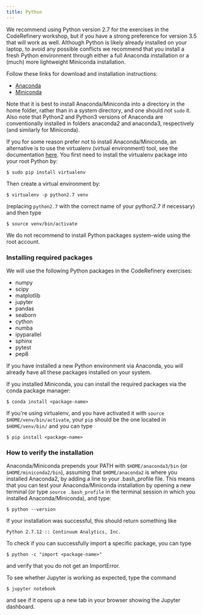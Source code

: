 ```yaml
---
title: Python
---
```


We recommend using Python version 2.7 for the exercises in the CodeRefinery
workshop, but if you have a strong preference for version 3.5 that will work as
well. Although Python is likely already installed on your laptop, to avoid any
possible conflicts we recommend that you install a fresh Python environment
through either a full Anaconda installation or a (much) more lightweight
Miniconda installation. 

Follow these links for download and installation instructions:

- [Anaconda](https://docs.continuum.io/anaconda/install)
- [Miniconda](http://conda.pydata.org/docs/install/quick.html)

Note that it is best to install Anaconda/Miniconda into a directory in the home
folder, rather than in a system directory, and one should not `sudo` it. Also
note that Python2 and Python3 versions of Anaconda are conventionally installed
in folders anaconda2 and anaconda3, respectively (and similarly for Miniconda). 

If you for some reason prefer not to install Anaconda/Miniconda, an alternative
is to use the virtualenv (virtual environment) tool, see the documentation
[here](http://docs.python-guide.org/en/latest/dev/virtualenvs/). You first need
to install the virtualenv package into your root Python by:

```shell
$ sudo pip install virtualenv
```

Then create a virtual environment by:

```shell
$ virtualenv -p python2.7 venv
```

(replacing `python2.7` with the correct name of your python2.7 if necessary)
and then type

```shell
$ source venv/bin/activate
```

We do not recommend to install Python packages system-wide using the root account.


### Installing required packages

We will use the following Python packages in the CodeRefinery exercises:

- numpy
- scipy
- matplotlib
- jupyter
- pandas
- seaborn
- cython
- numba
- ipyparallel
- sphinx
- pytest
- pep8
 
If you have installed a new Python environment via Anaconda, you will already
have all these packages installed on your system. 

If you installed Miniconda, you can install the required packages via the conda
package manager:

```shell
$ conda install <package-name>
```

If you're using virtualenv, and you have activated it with `source
$HOME/venv/bin/activate`, your `pip` should be the one located in
`$HOME/venv/bin/` and you can type

```shell
$ pip install <package-name>
```


### How to verify the installation

Anaconda/Miniconda prepends your PATH with `$HOME/anaconda3/bin` (or
`$HOME/miniconda2/bin`), assuming that `$HOME/anaconda2` is where you installed
Anaconda2, by adding a line to your .bash_profile file. This means that you can
test your Anaconda/Miniconda installation by opening a new terminal (or type
`source .bash_profile` in the terminal session in which you installed
Anaconda/Miniconda), and type:

```shell
$ python --version
```
If your installation was successful, this should return something like

```shell
Python 2.7.12 :: Continuum Analytics, Inc.
```

To check if you can successfully import a specific package, you can type

```shell
$ python -c "import <package-name>"
```

and verify that you do not get an ImportError.

To see whether Jupyter is working as expected, type the command

```shell
$ jupyter notebook
```

and see if it opens up a new tab in your browser showing the Jupyter dashboard.
